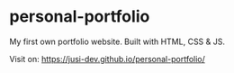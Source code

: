 # personal-portfolio
My first own portfolio website. 
Built with HTML, CSS & JS.

Visit on: https://jusi-dev.github.io/personal-portfolio/
